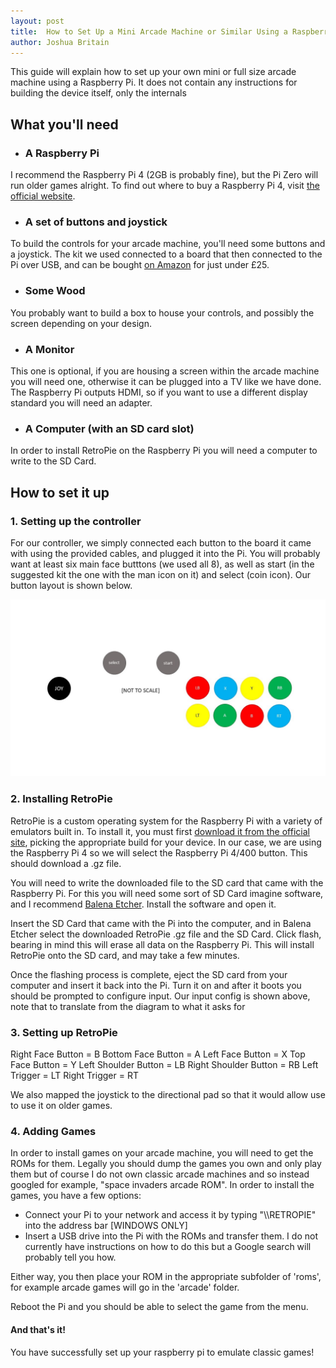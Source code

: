 ```yaml
---
layout: post
title:  How to Set Up a Mini Arcade Machine or Similar Using a Raspberry Pi
author: Joshua Britain
---
```


This guide will explain how to set up your own mini or full size arcade machine using a Raspberry Pi. It does not contain any instructions for building the device itself, only the internals

## What you'll need
- ### A Raspberry Pi
I recommend the Raspberry Pi 4 (2GB is probably fine), but the Pi Zero will run older games alright. To find out where to buy a Raspberry Pi 4, visit [the official website](https://www.raspberrypi.org/products/raspberry-pi-4-model-b/).

- ### A set of buttons and joystick
To build the controls for your arcade machine, you'll need some buttons and a joystick. The kit we used connected to a board that then connected to the Pi over USB, and can be bought [on Amazon](https://www.amazon.co.uk/dp/B075DFNK24) for just under £25.

- ### Some Wood
You probably want to build a box to house your controls, and possibly the screen depending on your design.

- ### A Monitor
This one is optional, if you are housing a screen within the arcade machine you will need one, otherwise it can be plugged into a TV like we have done. The Raspberry Pi outputs HDMI, so if you want to use a different display standard you will need an adapter.

- ### A Computer (with an SD card slot)
In order to install RetroPie on the Raspberry Pi you will need a computer to write to the SD Card.

## How to set it up

### 1. Setting up the controller
For our controller, we simply connected each button to the board it came with using the provided cables, and plugged it into the Pi. You will probably want at least six main face butttons (we used all 8), as well as start (in the suggested kit the one with the man icon on it) and select (coin icon). Our button layout is shown below.

![Our button layout](/assets/posts/arcade/buttons.jpg)

### 2. Installing RetroPie
RetroPie is a custom operating system for the Raspberry Pi with a variety of emulators built in. To install it, you must first [download it from the official site](https://retropie.org.uk/download/), picking the appropriate build for your device. In our case, we are using the Raspberry Pi 4 so we will select the Raspberry Pi 4/400 button. This should download a .gz file.

You will need to write the downloaded file to the SD card that came with the Raspberry Pi. For this you will need some sort of SD Card imagine software, and I recommend [Balena Etcher](https://www.balena.io/etcher/). Install the software and open it.

Insert the SD Card that came with the Pi into the computer, and in Balena Etcher select the downloaded RetroPie .gz file and the SD Card. Click flash, bearing in mind this will erase all data on the Raspberry Pi. This will install RetroPie onto the SD card, and may take a few minutes.

Once the flashing process is complete, eject the SD card from your computer and insert it back into the Pi. Turn it on and after it boots you should be prompted to configure input.
Our input config is shown above, note that to translate from the diagram to what it asks for


### 3. Setting up RetroPie

Right Face Button = B
Bottom Face Button = A
Left Face Button = X
Top Face Button = Y
Left Shoulder Button = LB
Right Shoulder Button = RB
Left Trigger = LT
Right Trigger = RT

We also mapped the joystick to the directional pad so that it would allow use to use it on older games.

### 4. Adding Games

In order to install games on your arcade machine, you will need to get the ROMs for them. Legally you should dump the games you own and only play them but of course I do not own classic arcade machines and so instead googled for example, "space invaders arcade ROM". In order to install the games, you have a few options:

- Connect your Pi to your network and access it by typing "\\\\RETROPIE" into the address bar [WINDOWS ONLY]
- Insert a USB drive into the Pi with the ROMs and transfer them. I do not currently have instructions on how to do this but a Google search will probably tell you how.

Either way, you then place your ROM in the appropriate subfolder of 'roms', for example arcade games will go in the 'arcade' folder.

Reboot the Pi and you should be able to select the game from the menu.

#### And that's it!

You have successfully set up your raspberry pi to emulate classic games!
